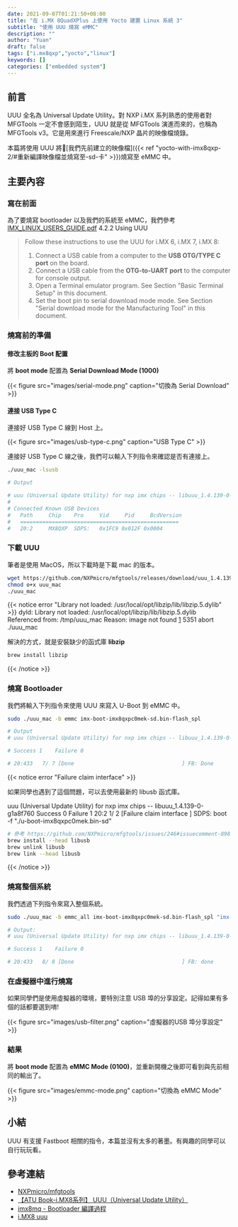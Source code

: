 ```yaml
---
date: 2021-09-07T01:21:50+08:00
title: "在 i.MX 8QuadXPlus 上使用 Yocto 建置 Linux 系統 3"
subtitle: "使用 UUU 燒寫 eMMC"
description: ""
author: "Yuan"
draft: false
tags: ["i.mx8qxp","yocto","linux"]
keywords: []
categories: ["embedded system"]
---
```


## 前言

UUU 全名為 Universal Update Utility。對 NXP i.MX 系列熟悉的使用者對 MFGTools 一定不會感到陌生，UUU 就是從 MFGTools 演進而來的，也稱為 MFGTools v3。它是用來進行 Freescale/NXP 晶片的映像檔燒錄。

本篇將使用 UUU 將[我們先前建立的映像檔]({{< ref "yocto-with-imx8qxp-2/#重新編譯映像檔並燒寫至-sd-卡" >}})燒寫至 eMMC 中。
<!--more-->

## 主要內容

### 寫在前面

為了要燒寫 bootloader 以及我們的系統至 eMMC，我們參考 [IMX_LINUX_USERS_GUIDE.pdf](https://www.nxp.com/docs/en/user-guide/IMX_LINUX_USERS_GUIDE.pdf) 4.2.2 Using UUU
>Follow these instructions to use the UUU for i.MX 6, i.MX 7, i.MX 8:
>1. Connect a USB cable from a computer to the **USB OTG/TYPE C port** on the board.
>2. Connect a USB cable from the **OTG-to-UART port** to the computer for console output.
>3. Open a Terminal emulator program. See Section "Basic Terminal Setup" in this document.
>4. Set the boot pin to serial download mode mode. See Section "Serial download mode for the Manufacturing Tool" in this document.

### 燒寫前的準備

#### 修改主板的 Boot 配置

將 **boot mode**  配置為 **Serial Download Mode (1000)**

{{< figure src="images/serial-mode.png" caption="切換為 Serial Download" >}}

#### 連接 USB Type C  

連接好 USB Type C 線到 Host 上。

{{< figure src="images/usb-type-c.png" caption="USB Type C" >}}

連接好 USB Type C 線之後，我們可以輸入下列指令來確認是否有連接上。

```bash
./uuu_mac -lsusb

# Output

# uuu (Universal Update Utility) for nxp imx chips -- libuuu_1.4.139-0-g1a8f760
#
# Connected Known USB Devices 
#	Path	 Chip	 Pro	 Vid	 Pid	 BcdVersion
#	==================================================
#	20:2	 MX8QXP	 SDPS:	 0x1FC9	0x012F 0x0004
```

### 下載 UUU

筆者是使用 MacOS，所以下載時是下載 mac 的版本。

```bash
wget https://github.com/NXPmicro/mfgtools/releases/download/uuu_1.4.139/uuu_mac
chmod o+x uuu_mac
./uuu_mac
```

{{< notice error "Library not loaded: /usr/local/opt/libzip/lib/libzip.5.dylib" >}}
dyld: Library not loaded: /usr/local/opt/libzip/lib/libzip.5.dylib
  Referenced from: /tmp/uuu_mac
  Reason: image not found
[1]    5351 abort      ./uuu_mac

解決的方式，就是安裝缺少的函式庫 **libzip**

```bash
brew install libzip
```
{{< /notice >}}

### 燒寫 Bootloader

我們將輸入下列指令來使用 UUU 來寫入 U-Boot 到 eMMC 中。

```bash
sudo ./uuu_mac -b emmc imx-boot-imx8qxpc0mek-sd.bin-flash_spl

# Output
# uuu (Universal Update Utility) for nxp imx chips -- libuuu_1.4.139-0-g1a8f760

# Success 1    Failure 0

# 20:433   7/ 7 [Done                                  ] FB: Done
```

{{< notice error "Failure claim interface" >}}

如果同學也遇到了這個問題，可以去使用最新的 libusb 函式庫。

uuu (Universal Update Utility) for nxp imx chips -- libuuu_1.4.139-0-g1a8f760
Success 0    Failure 1
20:2     1/ 2 [Failure claim interface               ] SDPS: boot -f "./u-boot-imx8qxpc0mek.bin-sd"

```bash
# 參考 https://github.com/NXPmicro/mfgtools/issues/246#issuecomment-898894168
brew install --head libusb
brew unlink libusb
brew link --head libusb
```
{{< /notice >}}

### 燒寫整個系統

我們透過下列指令來寫入整個系統。

```bash
sudo ./uuu_mac -b emmc_all imx-boot-imx8qxpc0mek-sd.bin-flash_spl "imx-image-core-imx8qxpc0mek.wic.bz2/*"

# Output:
# uuu (Universal Update Utility) for nxp imx chips -- libuuu_1.4.139-0-g1a8f760

# Success 1    Failure 0

# 20:433   8/ 8 [Done                                  ] FB: done
```

### 在虛擬器中進行燒寫

如果同學們是使用虛擬器的環境，要特別注意 USB 埠的分享設定。記得如果有多個的話都要選到唷! 

{{< figure src="images/usb-filter.png" caption="虛擬器的USB 埠分享設定" >}}

### 結果

將 **boot mode**  配置為 **eMMC Mode (0100)**，並重新開機之後即可看到與先前相同的輸出了。

{{< figure src="images/emmc-mode.png" caption="切換為 eMMC Mode" >}}

## 小結

UUU 有支援 Fastboot 相關的指令，本篇並沒有太多的著墨。有興趣的同學可以自行玩玩看。

## 參考連結

- [NXPmicro/mfgtools][NXPmicro/mfgtools]
- [【ATU Book-i.MX8系列】 UUU（Universal Update Utility）][1]
- [imx8mq - Bootloader 編譯過程][2]
- [i.MX8 uuu][3]

[NXPmicro/mfgtools]:https://github.com/NXPmicro/mfgtools/wiki
[1]:https://www.wpgdadatong.com/tw/blog/detail?BID=B1389
[2]:https://blog.csdn.net/weixin_42264572/article/details/90490362
[3]:https://wowothink.com/2e4a33d4/
